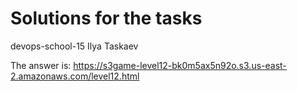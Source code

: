 # Solutions for the tasks

devops-school-15 Ilya Taskaev

The answer is: https://s3game-level12-bk0m5ax5n92o.s3.us-east-2.amazonaws.com/level12.html

